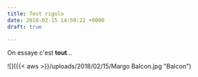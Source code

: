 ```yaml
---
title: Test rigolo
date: 2018-02-15 14:59:22 +0000
draft: true

---
```

On essaye c'est **tout**...

![]({{< aws >}}/uploads/2018/02/15/Margo Balcon.jpg "Balcon")